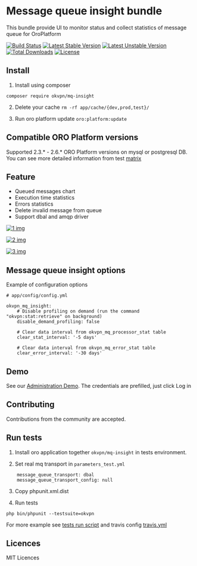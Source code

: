 # Message queue insight bundle

This bundle provide UI to monitor status and collect statistics of message queue for OroPlatform

[![Build Status](https://travis-ci.org/vtsykun/mq-insight.svg?branch=master)](https://travis-ci.org/vtsykun/mq-insight) [![Latest Stable Version](https://poser.okvpn.org/okvpn/mq-insight/version)](https://packagist.org/packages/okvpn/mq-insight) [![Latest Unstable Version](https://poser.okvpn.org/okvpn/mq-insight/v/unstable)](//packagist.org/packages/okvpn/mq-insight) [![Total Downloads](https://poser.okvpn.org/okvpn/mq-insight/downloads)](https://packagist.org/packages/okvpn/mq-insight) [![License](https://poser.okvpn.org/okvpn/mq-insight/license)](https://packagist.org/packages/okvpn/mq-insight)

## Install

1. Install using composer
```
composer require okvpn/mq-insight
```

2. Delete your cache `rm -rf app/cache/{dev,prod,test}/`

3. Run oro platform update `oro:platform:update`

## Compatible ORO Platform versions

Supported 2.3.* - 2.6.* ORO Platform versions on mysql or postgresql DB. You can see more detailed information from test [matrix](https://travis-ci.org/vtsykun/mq-insight)

## Feature

* Queued messages chart
* Execution time statistics
* Errors statistics
* Delete invalid message from queue
* Support dbal and amqp driver

[![1 img](src/Resources/docs/1.png)](src/Resources/docs/1.png)

[![2 img](src/Resources/docs/2.png)](src/Resources/docs/2.png)

[![3 img](src/Resources/docs/3.png)](src/Resources/docs/3.png)

## Message queue insight options

Example of configuration options
```
# app/config/config.yml

okvpn_mq_insight:
    # Disable profiling on demand (run the command "okvpn:stat:retrieve" on background)
    disable_demand_profiling: false
    
    # Clear data interval from okvpn_mq_processor_stat table
    clear_stat_interval: '-5 days'
    
    # Clear data interval from okvpn_mq_error_stat table
    clear_error_interval: '-30 days'
```

## Demo
See our [Administration Demo](http://demo.oroinc.me/insight/queue-status/). The credentials are prefilled, just click Log in

## Contributing

Contributions from the community are accepted.

## Run tests

1. Install oro application together `okvpn/mq-insight` in tests environment.

2. Set real mq transport in `parameters_test.yml`

```
    message_queue_transport: dbal
    message_queue_transport_config: null
```

3. Copy phpunit.xml.dist

4. Run tests

```
php bin/phpunit --testsuite=okvpn
```

For more example see [tests run script](tests/run.sh) and travis config [travis.yml](.travis.yml)

## Licences

MIT Licences 
